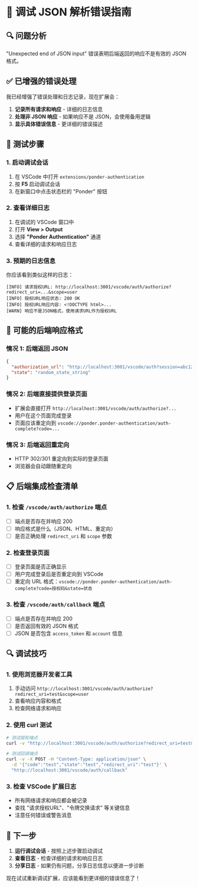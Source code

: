 # 🐛 调试 JSON 解析错误指南

## 🔍 问题分析

"Unexpected end of JSON input" 错误表明后端返回的响应不是有效的 JSON 格式。

## ✅ 已增强的错误处理

我已经增强了错误处理和日志记录，现在扩展会：

1. **记录所有请求和响应** - 详细的日志信息
2. **处理非 JSON 响应** - 如果响应不是 JSON，会使用备用逻辑
3. **显示具体错误信息** - 更详细的错误描述

## 🚀 测试步骤

### 1. 启动调试会话
1. 在 VSCode 中打开 `extensions/ponder-authentication`
2. 按 **F5** 启动调试会话
3. 在新窗口中点击状态栏的 "Ponder" 按钮

### 2. 查看详细日志
1. 在调试的 VSCode 窗口中
2. 打开 **View > Output**
3. 选择 **"Ponder Authentication"** 通道
4. 查看详细的请求和响应日志

### 3. 预期的日志信息
你应该看到类似这样的日志：

```
[INFO] 请求授权URL: http://localhost:3001/vscode/auth/authorize?redirect_uri=...&scope=user
[INFO] 授权URL响应状态: 200 OK
[INFO] 授权URL响应内容: <!DOCTYPE html>...
[WARN] 响应不是JSON格式，使用请求URL作为授权URL
```

## 🔧 可能的后端响应格式

### 情况 1: 后端返回 JSON
```json
{
  "authorization_url": "http://localhost:3001/vscode/auth?session=abc123",
  "state": "random_state_string"
}
```

### 情况 2: 后端直接提供登录页面
- 扩展会直接打开 `http://localhost:3001/vscode/auth/authorize?...`
- 用户在这个页面完成登录
- 页面应该重定向到 `vscode://ponder.ponder-authentication/auth-complete?code=...`

### 情况 3: 后端返回重定向
- HTTP 302/301 重定向到实际的登录页面
- 浏览器会自动跟随重定向

## 📋 后端集成检查清单

### 1. 检查 `/vscode/auth/authorize` 端点
- [ ] 端点是否存在并响应 200
- [ ] 响应格式是什么（JSON、HTML、重定向）
- [ ] 是否正确处理 `redirect_uri` 和 `scope` 参数

### 2. 检查登录页面
- [ ] 登录页面是否正确显示
- [ ] 用户完成登录后是否重定向到 VSCode
- [ ] 重定向 URL 格式：`vscode://ponder.ponder-authentication/auth-complete?code=授权码&state=状态`

### 3. 检查 `/vscode/auth/callback` 端点
- [ ] 端点是否存在并响应 200
- [ ] 是否返回有效的 JSON 格式
- [ ] JSON 是否包含 `access_token` 和 `account` 信息

## 🔍 调试技巧

### 1. 使用浏览器开发者工具
1. 手动访问 `http://localhost:3001/vscode/auth/authorize?redirect_uri=test&scope=user`
2. 查看响应内容和格式
3. 检查网络请求和响应

### 2. 使用 curl 测试
```bash
# 测试授权端点
curl -v "http://localhost:3001/vscode/auth/authorize?redirect_uri=test&scope=user"

# 测试回调端点
curl -v -X POST -H "Content-Type: application/json" \
  -d '{"code":"test","state":"test","redirect_uri":"test"}' \
  "http://localhost:3001/vscode/auth/callback"
```

### 3. 检查 VSCode 扩展日志
- 所有网络请求和响应都会被记录
- 查找 "请求授权URL"、"令牌交换请求" 等关键信息
- 注意任何错误或警告消息

## 🎯 下一步

1. **运行调试会话** - 按照上述步骤启动调试
2. **查看日志** - 检查详细的请求和响应日志
3. **分享日志** - 如果仍有问题，分享日志信息以便进一步诊断

现在试试重新调试扩展，应该能看到更详细的错误信息了！
